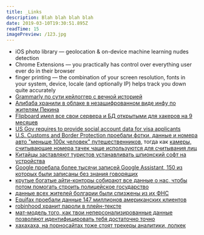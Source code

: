 ```yaml
---
title: _Links
description: Blah blah blah blah
date: 2019-03-10T19:30:51.895Z
readTime: 15
imagePreview: /123.jpg
---
```


- iOS photo library — geolocation & on-device machine learning nudes detection
- Chrome Extensions — you practically has control over everything user ever do in their browser
- finger printing — the combination of your screen resolution, fonts in your system, device, locale (and optionally IP) helps track you down quite accurately
- [Grammarly по сути кейлоггер с вечной историей](https://twitter.com/sebmck/status/1104132993893904386)
- [Алибаба хранили в облаке в незашифрованном виде инфу по жителям Пекина](https://vc.ru/future/66429-ekspert-nashel-v-oblake-alibaba-otkrytuyu-bazu-s-lichnymi-dannymi-zhiteley-pekina-za-nimi-sledili-sistemy-umnogo-goroda)
- [Flipboard имел все свои сервера и БД открытыми для хакеров на 9 месяцев](https://vc.ru/services/69595-agregator-flipboard-zayavil-ob-utechke-dannyh-polzovateley-u-hakerov-byl-dostup-k-servisu-na-protyazhenii-devyati-mesyacev)
- [US Gov requires to provide social account data for visa applicants](https://www.bloomberg.com/news/articles/2019-06-01/us-now-seeking-social-media-details-from-all-visa-applicants)
- [U.S. Customs and Border Protection проебали фотки, данные и номера авто "меньше 100к человек" путешественников](https://techcrunch.com/2019/06/10/cbp-data-breach/), тогда как [камеры, считывающие номера тачек чаще используются для считывания лиц](https://www.washingtonpost.com/technology/2019/07/07/fbi-ice-find-state-drivers-license-photos-are-gold-mine-facial-recognition-searches/?noredirect=on&utm_term=.ffdcd980153f)
- [Китайцы заставляют туристов устанавливать шпионский софт на устройства](https://www.vice.com/en_us/article/7xgame/at-chinese-border-tourists-forced-to-install-a-text-stealing-piece-of-malware)
- [Google проебала более тысячи записей Google Assistant, 150 из которых были записаны без знания говорящих](https://vc.ru/services/74985-google-priznala-utechku-zapisey-golosov-polzovateley-google-assistant-iz-za-podryadchikov-po-analizu-rechi?from=rss)
- [крутые богатые айти-конторы собирают все данные о нас, чтобы потом помогать строить полицейское государство](https://www.vice.com/en_us/article/9kx4z8/revealed-this-is-palantirs-top-secret-user-manual-for-cops)
- [данные всех жителей болгарии были спизжены из их ФНС](https://edition.cnn.com/2019/07/21/europe/bulgaria-hack-tax-intl)
- [Equifax проебали данные 147 миллионов американских клиентов](https://vc.ru/finance/76302-kreditnoe-byuro-equifax-soglasilos-vyplatit-do-700-mln-iz-za-utechki-dannyh-amerikanskih-klientov-v-2017-godu?from=rss)
- [robinhood хранит пароли в плейн-тексте](https://twitter.com/Techmeme/status/1154154645062934528)
- [мат-модель того, как твои неперсонализированные данные позволяют идентифицировать тебя достаточно точно](https://www.nature.com/articles/s41467-019-10933-3)
- [хахахаха, на порносайтах тоже стоят трекеры аналитики, лолкек](https://arxiv.org/abs/1907.06520)
